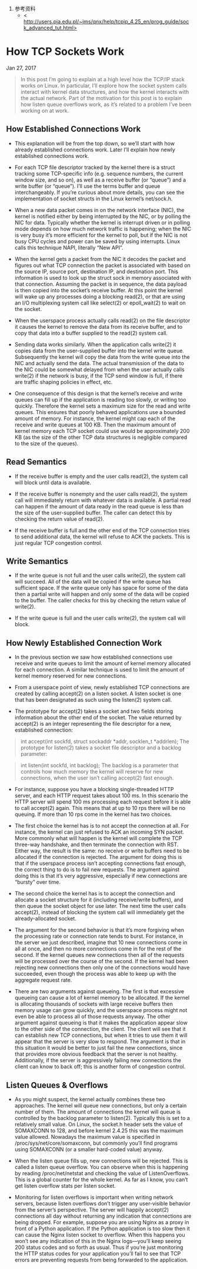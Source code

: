 1. 参考资料
   - < http://users.pja.edu.pl/~jms/qnx/help/tcpip_4.25_en/prog_guide/sock_advanced_tut.html>


# How TCP Sockets Work
Jan 27, 2017
> In this post I’m going to explain at a high level how the TCP/IP stack works on Linux. In particular, I’ll explore how the socket system calls interact with kernel data structures, and how the kernel interacts with the actual network. Part of the motivation for this post is to explain how listen queue overflows work, as it’s related to a problem I’ve been working on at work.

## How Established Connections Work
- This explanation will be from the top down, so we’ll start with how already established connections work. Later I’ll explain how newly established connections work.

- For each TCP file descriptor tracked by the kernel there is a struct tracking some TCP-specific info (e.g. sequence numbers, the current window size, and so on), as well as a receive buffer (or “queue”) and a write buffer (or “queue”). I’ll use the terms buffer and queue interchangeably. If you’re curious about more details, you can see the implementation of socket structs in the Linux kernel’s net/sock.h.

- When a new data packet comes in on the network interface (NIC), the kernel is notified either by being interrupted by the NIC, or by polling the NIC for data. Typically whether the kernel is interrupt driven or in polling mode depends on how much network traffic is happening; when the NIC is very busy it’s more efficient for the kernel to poll, but if the NIC is not busy CPU cycles and power can be saved by using interrupts. Linux calls this technique NAPI, literally “New API”.

- When the kernel gets a packet from the NIC it decodes the packet and figures out what TCP connection the packet is associated with based on the source IP, source port, destination IP, and destination port. This information is used to look up the struct sock in memory associated with that connection. Assuming the packet is in sequence, the data payload is then copied into the socket’s receive buffer. At this point the kernel will wake up any processes doing a blocking read(2), or that are using an I/O multiplexing system call like select(2) or epoll_wait(2) to wait on the socket.

- When the userspace process actually calls read(2) on the file descriptor it causes the kernel to remove the data from its receive buffer, and to copy that data into a buffer supplied to the read(2) system call.

- Sending data works similarly. When the application calls write(2) it copies data from the user-supplied buffer into the kernel write queue. Subsequently the kernel will copy the data from the write queue into the NIC and actually send the data. The actual transmission of the data to the NIC could be somewhat delayed from when the user actually calls write(2) if the network is busy, if the TCP send window is full, if there are traffic shaping policies in effect, etc.

- One consequence of this design is that the kernel’s receive and write queues can fill up if the application is reading too slowly, or writing too quickly. Therefore the kernel sets a maximum size for the read and write queues. This ensures that poorly behaved applications use a bounded amount of memory. For instance, the kernel might cap each of the receive and write queues at 100 KB. Then the maximum amount of kernel memory each TCP socket could use would be approximately 200 KB (as the size of the other TCP data structures is negligible compared to the size of the queues).

## Read Semantics
- If the receive buffer is empty and the user calls read(2), the system call will block until data is available.

- If the receive buffer is nonempty and the user calls read(2), the system call will immediately return with whatever data is available. A partial read can happen if the amount of data ready in the read queue is less than the size of the user-supplied buffer. The caller can detect this by checking the return value of read(2).

- If the receive buffer is full and the other end of the TCP connection tries to send additional data, the kernel will refuse to ACK the packets. This is just regular TCP congestion control.

## Write Semantics
- If the write queue is not full and the user calls write(2), the system call will succeed. All of the data will be copied if the write queue has sufficient space. If the write queue only has space for some of the data then a partial write will happen and only some of the data will be copied to the buffer. The caller checks for this by checking the return value of write(2).

- If the write queue is full and the user calls write(2), the system call will block.

## How Newly Established Connection Work
- In the previous section we saw how established connections use receive and write queues to limit the amount of kernel memory allocated for each connection. A similar technique is used to limit the amount of kernel memory reserved for new connections.

- From a userspace point of view, newly established TCP connections are created by calling accept(2) on a listen socket. A listen socket is one that has been designated as such using the listen(2) system call.

- The prototype for accept(2) takes a socket and two fields storing information about the other end of the socket. The value returned by accept(2) is an integer representing the file descriptor for a new, established connection:

> int accept(int sockfd, struct sockaddr *addr, socklen_t *addrlen);
The prototype for listen(2) takes a socket file descriptor and a backlog parameter:

> int listen(int sockfd, int backlog);
The backlog is a parameter that controls how much memory the kernel will reserve for new connections, when the user isn’t calling accept(2) fast enough.

- For instance, suppose you have a blocking single-threaded HTTP server, and each HTTP request takes about 100 ms. In this scenario the HTTP server will spend 100 ms processing each request before it is able to call accept(2) again. This means that at up to 10 rps there will be no queuing. If more than 10 rps come in the kernel has two choices.

- The first choice the kernel has is to not accept the connection at all. For instance, the kernel can just refused to ACK an incoming SYN packet. More commonly what will happen is the kernel will complete the TCP three-way handshake, and then terminate the connection with RST. Either way, the result is the same: no receive or write buffers need to be allocated if the connection is rejected. The argument for doing this is that if the userspace process isn’t accepting connections fast enough, the correct thing to do is to fail new requests. The argument against doing this is that it’s very aggressive, especially if new connections are “bursty” over time.

- The second choice the kernel has is to accept the connection and allocate a socket structure for it (including receive/write buffers), and then queue the socket object for use later. The next time the user calls accept(2), instead of blocking the system call will immediately get the already-allocated socket.

- The argument for the second behavior is that it’s more forgiving when the processing rate or connection rate tends to burst. For instance, in the server we just described, imagine that 10 new connections come in all at once, and then no more connections come in for the rest of the second. If the kernel queues new connections then all of the requests will be processed over the course of the second. If the kernel had been rejecting new connections then only one of the connections would have succeeded, even though the process was able to keep up with the aggregate request rate.

- There are two arguments against queueing. The first is that excessive queueing can cause a lot of kernel memory to be allocated. If the kernel is allocating thousands of sockets with large receive buffers then memory usage can grow quickly, and the userspace process might not even be able to process all of those requests anyway. The other argument against queueing is that it makes the application appear slow to the other side of the connection, the client. The client will see that it can establish new TCP connections, but when it tries to use them it will appear that the server is very slow to respond. The argument is that in this situation it would be better to just fail the new connections, since that provides more obvious feedback that the server is not healthy. Additionally, if the server is aggressively failing new connections the client can know to back off; this is another form of congestion control.

## Listen Queues & Overflows
- As you might suspect, the kernel actually combines these two approaches. The kernel will queue new connections, but only a certain number of them. The amount of connections the kernel will queue is controlled by the backlog parameter to listen(2). Typically this is set to a relatively small value. On Linux, the socket.h header sets the value of SOMAXCONN to 128, and before kernel 2.4.25 this was the maximum value allowed. Nowadays the maximum value is specified in /proc/sys/net/core/somaxconn, but commonly you’ll find programs using SOMAXCONN (or a smaller hard-coded value) anyway.

- When the listen queue fills up, new connections will be rejected. This is called a listen queue overflow. You can observe when this is happening by reading /proc/net/netstat and checking the value of ListenOverflows. This is a global counter for the whole kernel. As far as I know, you can’t get listen overflow stats per listen socket.

- Monitoring for listen overflows is important when writing network servers, because listen overflows don’t trigger any user-visible behavior from the server’s perspective. The server will happily accept(2) connections all day without returning any indication that connections are being dropped. For example, suppose you are using Nginx as a proxy in front of a Python application. If the Python application is too slow then it can cause the Nginx listen socket to overflow. When this happens you won’t see any indication of this in the Nginx logs—you’ll keep seeing 200 status codes and so forth as usual. Thus if you’re just monitoring the HTTP status codes for your application you’ll fail to see that TCP errors are preventing requests from being forwarded to the application.
